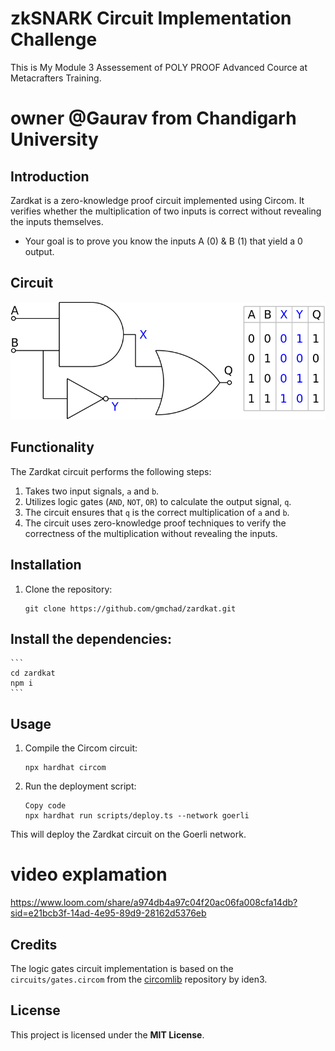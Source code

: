 # zkSNARK Circuit Implementation Challenge

This is My Module 3 Assessement of POLY PROOF Advanced Cource at Metacrafters Training.

# owner @Gaurav from Chandigarh University

## Introduction

Zardkat is a zero-knowledge proof circuit implemented using Circom. It verifies whether the multiplication of two inputs is correct without revealing the inputs themselves.
- Your goal is to prove you know the inputs A (0) & B (1) that yield a 0 output.

## Circuit
![Alt text](image.png)

## Functionality

The Zardkat circuit performs the following steps:

1. Takes two input signals, `a` and `b`.
2. Utilizes logic gates (`AND`, `NOT`, `OR`) to calculate the output signal, `q`.
3. The circuit ensures that `q` is the correct multiplication of `a` and `b`.
4. The circuit uses zero-knowledge proof techniques to verify the correctness of the multiplication without revealing the inputs.

## Installation

1. Clone the repository:

   ```
   git clone https://github.com/gmchad/zardkat.git
   ```

## Install the dependencies:

    ```
    cd zardkat
    npm i
    ```
## Usage
1. Compile the Circom circuit:

    ```
    npx hardhat circom
    ```
2. Run the deployment script:

    ```
    Copy code
    npx hardhat run scripts/deploy.ts --network goerli
    ```
This will deploy the Zardkat circuit on the Goerli network.
# video explamation
https://www.loom.com/share/a974db4a97c04f20ac06fa008cfa14db?sid=e21bcb3f-14ad-4e95-89d9-28162d5376eb
## Credits

The logic gates circuit implementation is based on the `circuits/gates.circom` from the [circomlib](https://github.com/iden3/circomlib) repository by iden3.

## License

This project is licensed under the **MIT License**.
